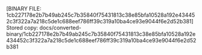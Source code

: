 [BINARY FILE: 1cb227178e2b7b49ab245c7b35840f75431813c38e85bfa10528a192e434452c3f322a7a218c5de1c688eef786ff39c319a10ba4ce93e9044f6e2d52b381]
Stored copy: docs/converted-binary/1cb227178e2b7b49ab245c7b35840f75431813c38e85bfa10528a192e434452c3f322a7a218c5de1c688eef786ff39c319a10ba4ce93e9044f6e2d52b381
